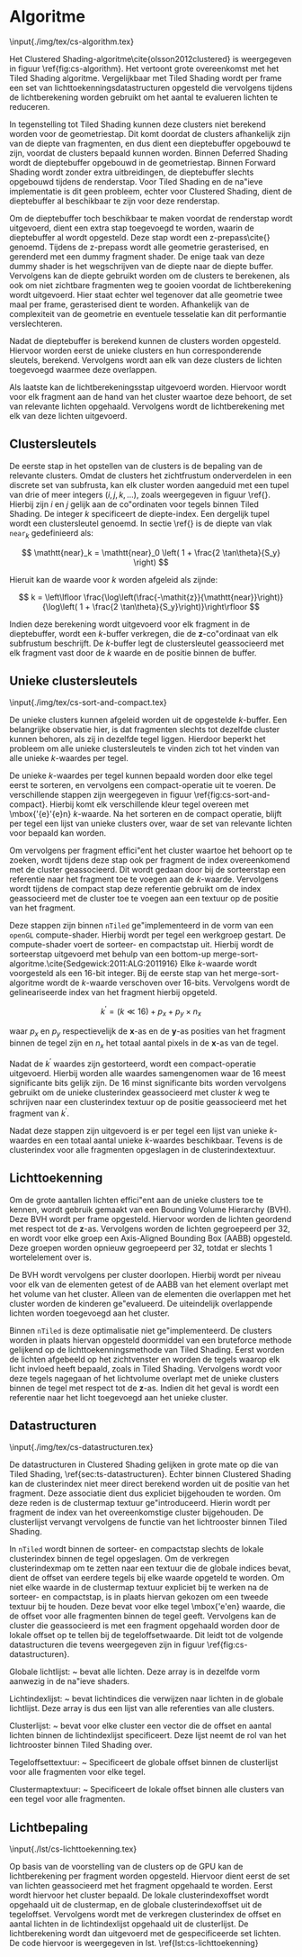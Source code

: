 # Algoritme 

\input{./img/tex/cs-algorithm.tex}

Het Clustered Shading-algoritme\cite{olsson2012clustered} is weergegeven in 
figuur \ref{fig:cs-algorithm}. Het vertoont grote overeenkomst met het Tiled
Shading algoritme. Vergelijkbaar met Tiled Shading wordt per frame een set van
lichttoekenningsdatastructuren opgesteld die vervolgens tijdens de 
lichtberekening worden gebruikt om het aantal te evalueren lichten te reduceren.

In tegenstelling tot Tiled Shading kunnen deze clusters niet berekend worden 
voor de geometriestap. Dit komt doordat de clusters afhankelijk zijn van de
diepte van fragmenten, en dus dient een dieptebuffer opgebouwd te zijn, voordat
de clusters bepaald kunnen worden. Binnen Deferred Shading wordt de dieptebuffer
opgebouwd in de geometriestap. Binnen Forward Shading wordt zonder extra 
uitbreidingen, de dieptebuffer slechts opgebouwd tijdens de renderstap. Voor
Tiled Shading en de na\"ieve implementatie is dit geen probleem, echter
voor Clustered Shading, dient de dieptebuffer al beschikbaar te zijn voor deze
renderstap.

Om de dieptebuffer toch beschikbaar te maken voordat de renderstap wordt 
uitgevoerd, dient een extra stap toegevoegd te worden, waarin de dieptebuffer
al wordt opgesteld. Deze stap wordt een z-prepass\cite{} genoemd. Tijdens de
z-prepass wordt alle geometrie gerasterised, en gerenderd met een dummy fragment
shader. De enige taak van deze dummy shader is het wegschrijven van de diepte
naar de diepte buffer. Vervolgens kan de diepte gebruikt worden om de clusters
te berekenen, als ook om niet zichtbare fragmenten weg te gooien voordat de
lichtberekening wordt uitgevoerd. 
Hier staat echter wel tegenover dat alle geometrie twee maal per frame, 
gerasterised dient te worden. Afhankelijk van de complexiteit van de geometrie 
en eventuele tesselatie kan dit performantie verslechteren.

Nadat de dieptebuffer is berekend kunnen de clusters worden opgesteld. Hiervoor
worden eerst de unieke clusters en hun corresponderende sleutels, berekend. 
Vervolgens wordt aan elk van deze clusters de lichten toegevoegd waarmee deze
overlappen. 

Als laatste kan de lichtberekeningsstap uitgevoerd worden. Hiervoor wordt voor 
elk fragment aan de hand van het cluster waartoe deze behoort, de set van 
relevante lichten opgehaald. Vervolgens wordt de lichtberekening met elk van
deze lichten uitgevoerd.


## Clustersleutels

De eerste stap in het opstellen van de clusters is de bepaling van de relevante
clusters. Omdat de clusters het zichtfrustum onderverdelen in een discrete set
van subfrusta, kan elk cluster worden aangeduid met een tupel van drie of meer
integers $\left(i, j, k, \dots \right)$, zoals weergegeven in figuur \ref{}.
Hierbij zijn $i$ en $j$ gelijk aan de co\"ordinaten voor tegels binnen Tiled
Shading. De integer $k$ specificeert de diepte-index. Een dergelijk tupel wordt
een clustersleutel genoemd. In sectie \ref{} is de diepte van vlak 
$\mathtt{near}_k$ gedefinieerd als:

$$ \mathtt{near}_k = \mathtt{near}_0 \left( 1 + \frac{2 \tan\theta}{S_y} \right) $$

Hieruit kan de waarde voor $k$ worden afgeleid als zijnde:

$$ k = \left\lfloor \frac{\log\left(\frac{-\mathit{z}}{\mathtt{near}}\right)}{\log\left( 1 + \frac{2 \tan\theta}{S_y}\right)}\right\rfloor $$

Indien deze berekening wordt uitgevoerd voor elk fragment in de dieptebuffer, 
wordt een $k$-buffer verkregen, die de $\mathbf{z}$-co\"ordinaat van elk 
subfrustum beschrijft. De $k$-buffer legt de clustersleutel geassocieerd met
elk fragment vast door de $k$ waarde en de positie binnen de buffer.

## Unieke clustersleutels

\input{./img/tex/cs-sort-and-compact.tex}

De unieke clusters kunnen afgeleid worden uit de opgestelde $k$-buffer. Een 
belangrijke observatie hier, is dat fragmenten slechts tot dezelfde cluster
kunnen behoren, als zij in dezelfde tegel liggen. Hierdoor beperkt het probleem
om alle unieke clustersleutels te vinden zich tot het vinden van alle unieke 
$k$-waardes per tegel. 

De unieke $k$-waardes per tegel kunnen bepaald worden door elke tegel eerst te
sorteren, en vervolgens een compact-operatie uit te voeren. De verschillende
stappen zijn weergegeven in figuur \ref{fig:cs-sort-and-compact}. Hierbij komt
elk verschillende kleur tegel overeen met \mbox{\'{e}\'{e}n} $k$-waarde.
Na het sorteren en de compact operatie, blijft per tegel een lijst van unieke
clusters over, waar de set van relevante lichten voor bepaald kan worden.

Om vervolgens per fragment effici\"ent het cluster waartoe het behoort op te
zoeken, wordt tijdens deze stap ook per fragment de index overeenkomend met 
de cluster geassocieerd. Dit wordt gedaan door bij de sorteerstap een referentie
naar het fragment toe te voegen aan de $k$-waarde. Vervolgens wordt tijdens
de compact stap deze referentie gebruikt om de index geassocieerd met de cluster
toe te voegen aan een textuur op de positie van het fragment.

Deze stappen zijn binnen `nTiled` ge\"implementeerd in de vorm van een `openGL` 
compute-shader. Hierbij wordt per tegel een werkgroep gestart. De compute-shader
voert de sorteer- en compactstap uit. Hierbij wordt de sorteerstap uitgevoerd 
met behulp van een bottom-up merge-sort-algoritme.\cite{Sedgewick:2011:ALG:2011916}
Elke $k$-waarde wordt voorgesteld als een 16-bit integer. Bij de eerste stap van
het merge-sort-algoritme wordt de $k$-waarde verschoven over 16-bits. Vervolgens
wordt de gelineariseerde index van het fragment hierbij opgeteld.

$$ k^\prime = (k \ll 16) + p_x + p_y \times n_x $$

waar $p_x$ en $p_y$ respectievelijk de $\mathbf{x}$-as en de $\mathbf{y}$-as 
posities van het fragment binnen de tegel zijn en $n_x$ het totaal aantal pixels
in de $\mathbf{x}$-as van de tegel.

Nadat de $k^\prime$ waardes zijn gestorteerd, wordt een compact-operatie 
uitgevoerd. Hierbij worden alle waardes samengenomen waar de 16 meest 
significante bits gelijk zijn. De 16 minst significante bits worden vervolgens
gebruikt om de unieke clusterindex geassocieerd met cluster $k$ weg te schrijven
naar een clusterindex textuur op de positie geassocieerd met het fragment van
$k^\prime$.

Nadat deze stappen zijn uitgevoerd is er per tegel een lijst van unieke $k$-waardes
en een totaal aantal unieke $k$-waardes beschikbaar. Tevens is de clusterindex
voor alle fragmenten opgeslagen in de clusterindextextuur.

## Lichttoekenning

Om de grote aantallen lichten effici\"ent aan de unieke clusters toe te kennen, 
wordt gebruik gemaakt van een Bounding Volume Hierarchy (BVH). Deze BVH wordt
per frame opgesteld. Hiervoor worden de lichten geordend met respect tot de 
$\mathbf{z}$-as. Vervolgens worden de lichten gegroepeerd per 32, en wordt voor
elke groep een Axis-Aligned Bounding Box (AABB) opgesteld. Deze groepen worden
opnieuw gegroepeerd per 32, totdat er slechts 1 wortelelement over is.

De BVH wordt vervolgens per cluster doorlopen. Hierbij wordt per niveau voor elk
van de elementen getest of de AABB van het element overlapt met het volume van
het cluster. Alleen van de elementen die overlappen met het cluster worden de 
kinderen ge\"evalueerd. De uiteindelijk overlappende lichten worden toegevoegd
aan het cluster.

Binnen `nTiled` is deze optimalisatie niet ge\"implementeerd. De clusters worden
in plaats hiervan opgesteld doormiddel van een bruteforce methode gelijkend op
de lichttoekenningsmethode van Tiled Shading. Eerst worden de lichten afgebeeld
op het zichtvenster en worden de tegels waarop elk licht invloed heeft bepaald, 
zoals in Tiled Shading. Vervolgens wordt voor deze tegels nagegaan of het 
lichtvolume overlapt met de unieke clusters binnen de tegel met respect tot de
$\mathbf{z}$-as. Indien dit het geval is wordt een referentie naar het licht
toegevoegd aan het unieke cluster.

## Datastructuren

\input{./img/tex/cs-datastructuren.tex}

De datastructuren in Clustered Shading gelijken in grote mate op die van 
Tiled Shading, \ref{sec:ts-datastructuren}. Echter binnen Clustered Shading kan
de clusterindex niet meer direct berekend worden uit de positie van het 
fragment. Deze associatie dient dus expliciet bijgehouden te worden. Om deze
reden is de clustermap textuur ge\"introduceerd. Hierin wordt per fragment 
de index van het overeenkomstige cluster bijgehouden. De clusterlijst vervangt
vervolgens de functie van het lichtrooster binnen Tiled Shading.

In `nTiled` wordt binnen de sorteer- en compactstap slechts de lokale 
clusterindex binnen de tegel opgeslagen. Om de verkregen clusterindexmap om te
zetten naar een textuur die de globale indices bevat, dient de offset van
eerdere tegels bij elke waarde opgeteld te worden. Om niet elke waarde in de 
clustermap textuur expliciet bij te werken na de sorteer- en compactstap, is
in plaats hiervan gekozen om een tweede textuur bij te houden. Deze bevat 
voor elke tegel \mbox{\'e\'en} waarde, die de offset voor alle fragmenten binnen
de tegel geeft. Vervolgens kan de cluster die geassocieerd is met een fragment
opgehaald worden door de lokale offset op te tellen bij de tegeloffsetwaarde.
Dit leidt tot de volgende datastructuren die tevens weergegeven zijn in figuur
\ref{fig:cs-datastructuren}.


Globale lichtlijst:
  ~ bevat alle lichten. Deze array is in dezelfde vorm aanwezig in de na\"ieve 
    shaders.
    
Lichtindexlijst:
  ~ bevat lichtindices die verwijzen naar lichten in de globale lichtlijst.
    Deze array is dus een lijst van alle referenties van alle clusters.
    
Clusterlijst:
  ~ bevat voor elke cluster een vector die de offset en aantal lichten binnen
    de lichtindexlijst specificeert. Deze lijst neemt de rol van het 
    lichtrooster binnen Tiled Shading over.
    
Tegeloffsettextuur:
  ~ Specificeert de globale offset binnen de clusterlijst voor alle fragmenten
    voor elke tegel.
    
Clustermaptextuur:
  ~ Specificeert de lokale offset binnen alle clusters van een tegel voor alle
    fragmenten.


## Lichtbepaling

\input{./lst/cs-lichttoekenning.tex}

Op basis van de voorstelling van de clusters op de GPU kan de lichtberekening 
per fragment worden opgesteld. Hiervoor dient eerst de set van lichten 
geassocieerd met het fragment opgehaald te worden. Eerst wordt hiervoor het 
cluster bepaald. De lokale clusterindexoffset wordt opgehaald uit de clustermap,
en de globale clusterindexoffset uit de tegeloffset. Vervolgens wordt met de 
verkregen clusterindex de offset en aantal lichten in de lichtindexlijst 
opgehaald uit de clusterlijst. De lichtberekening wordt dan uitgevoerd met 
de gespecificeerde set lichten. De code hiervoor is weergegeven in lst. \ref{lst:cs-lichttoekenning}

